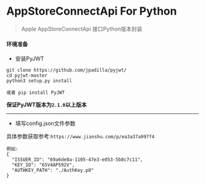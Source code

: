# AppStoreConnectApi For Python
> Apple AppStoreConnectApi 接口Python版本封装

#### 环境准备
- 安装PyJWT
```
git clone https://github.com/jpadilla/pyjwt/
cd pyjwt-master
python3 setup.py install

或者 pip install PyJWT

```
**保证PyJWT版本为`2.1.0`以上版本**
***
- 填写config.json文件参数

具体参数获取参考:`https://www.jianshu.com/p/ea3a37a997f4`
```
例如:
{
  "ISSUER_ID": "69a6de8a-1105-47e3-e053-5b8c7c11",
  "KEY_ID": "65V4AP592V",
  "AUTHKEY_PATH": "./AuthKey.p8"
}
```